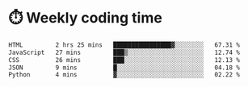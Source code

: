
# :stopwatch: Weekly coding time
<!--START_SECTION:waka-->

```txt
HTML         2 hrs 25 mins   ████████████████▓░░░░░░░░   67.31 %
JavaScript   27 mins         ███▒░░░░░░░░░░░░░░░░░░░░░   12.74 %
CSS          26 mins         ███░░░░░░░░░░░░░░░░░░░░░░   12.13 %
JSON         9 mins          █░░░░░░░░░░░░░░░░░░░░░░░░   04.18 %
Python       4 mins          ▓░░░░░░░░░░░░░░░░░░░░░░░░   02.22 %
```

<!--END_SECTION:waka-->


<!-- <p> <img src="https://github-readme-stats.vercel.app/api?username=cozgerest&show_icons=true&hide_border=false" />  </p> -->

